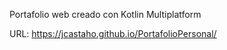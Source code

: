 Portafolio web creado con Kotlin Multiplatform 


URL: https://jcastaho.github.io/PortafolioPersonal/